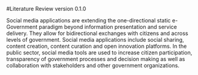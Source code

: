 #Literature Review
version 0.1.0

Social media applications are extending the one-directional static e-Government paradigm beyond information presentation and service delivery. They allow for bidirectional exchanges with citizens and across levels of government. Social media applications include social sharing, content creation, content curation and open innovation platforms. In the public sector, social media tools are used to increase citizen participation, transparency of government processes and decision making as well as collaboration with stakeholders and other government organizations.
